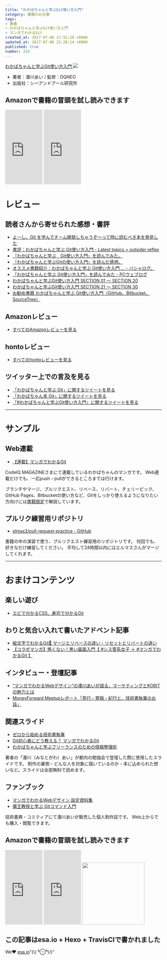 ```yaml
---
title: "わかばちゃんと学ぶGit使い方入門"
category: 書籍のお仕事
tags:
- 著書
- わかばちゃんと学ぶGit使い方入門
- マンガでわかるGit
created_at: 2017-07-06 17:55:28 +0900
updated_at: 2017-07-06 22:28:14 +0900
published: true
number: 324
---
```


<a target="_blank" href="https://www.amazon.co.jp/gp/product/4863542178/ref=as_li_tl?ie=UTF8&camp=247&creative=1211&creativeASIN=4863542178&linkCode=as2&tag=cam51p-22&linkId=7ce9e777aff97d46dcec9f6aedf3429d">わかばちゃんと学ぶGit使い方入門 </a>
<img src="https://img.esa.io/uploads/production/attachments/3412/2017/07/06/7092/4225430e-938b-4f6c-86e3-0b8c2f6b8ccf.png">

- 著者：湊川あい / 監修：DQNEO
- 出版社：シーアンドアール研究所

## Amazonで書籍の冒頭を試し読みできます
<iframe style="width:120px;height:240px;" marginwidth="0" marginheight="0" scrolling="no" frameborder="0" src="https://rcm-fe.amazon-adsystem.com/e/cm?ref=qf_sp_asin_til&t=cam51p-22&m=amazon&o=9&p=8&l=as1&IS1=1&detail=1&asins=4863542178&linkId=0cc06e7d54d674b86a3301d4b46a4e7b&bc1=ffffff&lt1=_top&fc1=333333&lc1=0066c0&bg1=ffffff&f=ifr">
    </iframe>

<iframe style="width:120px;height:240px;" marginwidth="0" marginheight="0" scrolling="no" frameborder="0" src="https://rcm-fe.amazon-adsystem.com/e/cm?ref=tf_til&t=cam51p-22&m=amazon&o=9&p=8&l=as1&IS1=1&detail=1&asins=4863541945&linkId=7ccf8718bd5ba2655e306d1fc87fe62d&bc1=ffffff&lt1=_top&fc1=333333&lc1=0066c0&bg1=ffffff&f=ifr">
    </iframe>

<!-- more -->

# レビュー
## 読者さんから寄せられた感想・書評
- [よーし、Git を学んでチーム開発しちゃうぞ〜って時に読むべき本を発見した](http://ppworks.hatenablog.jp/entry/2017/04/25/213742)
- [書評：わかばちゃんと学ぶ Git使い方入門 - Latest topics > outsider reflex](https://www.google.co.jp/url?sa=t&rct=j&q=&esrc=s&source=web&cd=15&cad=rja&uact=8&ved=0ahUKEwj93o2zo_TUAhVFrJQKHXGIBo04ChAWCDkwBA&url=http%3A%2F%2Fpiro.sakura.ne.jp%2Flatest%2Fblosxom%2Freview%2Fbook%2F2017-04-30_wakaba-git.htm&usg=AFQjCNHSjQ4QnDdTpHMorZMMewjOi8Hiiw)
- [『わかばちゃんと学ぶ　Git使い方入門』を読んでみた。](http://yamaimo.hatenablog.jp/entry/2017/04/26/200000)
- [『わかばちゃんと学ぶGitの使い方入門』を読んだ感想。](http://kazukichi.hatenadiary.com/entry/2017/04/30/194616)
- [オススメ書籍紹介：わかばちゃんと学ぶ Git使い方入門 ... - バシャログ。](http://bashalog.c-brains.jp/17/04/24-100000.php)
- [「わかばちゃんと学ぶ Git使い方入門」を読んでみた - PCウェブログ](https://www.pc-weblog.com/wakaba-git-book/)
- [わかばちゃんと学ぶGit使い方入門 SECTION 01 〜 SECTION 20](http://sironekotoro.hateblo.jp/entry/2017/05/01/144103)
- [わかばちゃんと学ぶGit使い方入門 SECTION 21 〜 SECTION 30](http://sironekotoro.hateblo.jp/entry/2017/05/02/095714)
- [お勧め書籍 わかばちゃんと学ぶ Git使い方入門〈GitHub、Bitbucket、SourceTree〉](https://torina.top/detail/368/)

## Amazonレビュー
- <a href="https://www.amazon.co.jp/product-reviews/4863542178/ref=cm_cr_dp_see_all_summary?ie=UTF8&reviewerType=all_reviews&showViewpoints=1&sortBy=helpful" target="_blank">すべてのAmazonレビューを見る</a>

## hontoレビュー
- <a href="https://honto.jp/netstore/pd-review_0628429516.html" target="_blank">すべてのhontoレビューを見る</a>

## ツイッター上での言及を見る
- <a href="https://twitter.com/search?f=tweets&q=%E3%82%8F%E3%81%8B%E3%81%B0%E3%81%A1%E3%82%83%E3%82%93%E3%81%A8%E5%AD%A6%E3%81%B6%20Git&src=typd">「わかばちゃんと学ぶ Git」に関するツイートを見る</a>
- <a href="https://twitter.com/search?f=tweets&vertical=default&q=%E3%82%8F%E3%81%8B%E3%81%B0%E3%81%A1%E3%82%83%E3%82%93%E6%9C%AC%20Git&src=typd">「わかばちゃん本 Git」に関するツイートを見る</a>
- <a href="https://twitter.com/search?f=tweets&vertical=default&q=%23%E3%82%8F%E3%81%8B%E3%81%B0%E3%81%A1%E3%82%83%E3%82%93%E3%81%A8%E5%AD%A6%E3%81%B6Git%E4%BD%BF%E3%81%84%E6%96%B9%E5%85%A5%E9%96%80&src=typd">「#わかばちゃんと学ぶGit使い方入門」に関するツイートを見る</a>


---
# サンプル
## Web連載
- [【連載】マンガでわかるGit](https://codeiq.jp/magazine/category/git-ai/)

CodeIQ MAGAZINEさまにて連載しているわかばちゃんのマンガです。
Web連載だけでも、一応push・pullができるところまでは行けます。

ブランチやマージ、プルリクエスト、リベース、リバート、チェリーピック、GitHub Pages、Bitbucketの使い方など、Gitをしっかり使えるようになりたい方向けには<a target="_blank" href="https://www.amazon.co.jp/gp/product/4863542178/ref=as_li_tl?ie=UTF8&camp=247&creative=1211&creativeASIN=4863542178&linkCode=as2&tag=cam51p-22&linkId=7ce9e777aff97d46dcec9f6aedf3429d">書籍限定</a>で解説しています。

## プルリク練習用リポジトリ
- [elmas3/pull-request-practice - GitHub](https://github.com/elmas3/pull-request-practice)

書籍の中の演習で使う、プルリクエスト練習用のリポジトリです。
何回でも、好きなだけ練習してください。
平均して24時間以内にはエルマスさんがマージしてくれます。

---
# おまけコンテンツ
## 楽しい遊び
- [エビで分かるCSS、寿司で分かるGit](https://togetter.com/li/1025694)

## わりと気合い入れて書いたアドベント記事
- [絵文字でわかるGit🍣 マージとリベースの違い・リセットとリバートの違い](http://webdesign-manga.com/emojigit/)
- [【コラボマンガ】怖くない！黒い画面入門【 #シス管系女子 ＋ #マンガでわかるGit 】](http://webdesign-manga.com/gitcui/)

## インタビュー・登壇記事
- [“マンガでわかるWebデザイン”の湊川あいが語る、マーケティングとKOBITの魅力とは](https://kobit.in/archives/8511)
- [MoneyForward Meetupレポート「奇行・寄稿・紀行と、技術書執筆のお話」](https://moneyforward.com/engineers_blog/2016/12/19/mf_meetup7/)

## 関連スライド
- [ゼロから始める技術書執筆](https://www.slideshare.net/AiMinatogawa/by-69678890)
- [Git初心者にどう教える？ マンガでわかるGit](https://www.slideshare.net/AiMinatogawa/git-git-75225950)
- [わかばちゃんと学ぶフリーランスのための情報整理術](https://www.slideshare.net/AiMinatogawa/ss-77194222)

著者の「湊川（みなとがわ）あい」が都内の勉強会で登壇した際に使用したスライドです。
制作の裏側・どんな人を対象に描いているのか・本に込められた想いなど。スライドは全部無料で読めます。

## ファンブック
- [マンガでわかるWebデザイン 設定資料集](https://note.mu/llminatoll/n/nff432a5bf20b)
- [魔王教授と学ぶ Gitコマンド入門](https://note.mu/llminatoll/n/n32e5e6fa8686)

技術書典・コミティアにて湊川あいが販売した個人制作誌です。
Web上からでも購入・閲覧できます。

## Amazonで書籍の冒頭を試し読みできます
<iframe style="width:120px;height:240px;" marginwidth="0" marginheight="0" scrolling="no" frameborder="0" src="https://rcm-fe.amazon-adsystem.com/e/cm?ref=qf_sp_asin_til&t=cam51p-22&m=amazon&o=9&p=8&l=as1&IS1=1&detail=1&asins=4863542178&linkId=0cc06e7d54d674b86a3301d4b46a4e7b&bc1=ffffff&lt1=_top&fc1=333333&lc1=0066c0&bg1=ffffff&f=ifr">
    </iframe>

<iframe style="width:120px;height:240px;" marginwidth="0" marginheight="0" scrolling="no" frameborder="0" src="https://rcm-fe.amazon-adsystem.com/e/cm?ref=tf_til&t=cam51p-22&m=amazon&o=9&p=8&l=as1&IS1=1&detail=1&asins=4863541945&linkId=7ccf8718bd5ba2655e306d1fc87fe62d&bc1=ffffff&lt1=_top&fc1=333333&lc1=0066c0&bg1=ffffff&f=ifr">
    </iframe>

<img width="200px" src="https://img.esa.io/uploads/production/attachments/3412/2017/07/06/7092/ff87db8d-8f8e-4881-8411-27bc0c09a80f.png">


## この記事はesa.io + Hexo + TravisCIで書かれました
We❤️  [esa.io](https://esa.io/)"(\\( ⁰⊖⁰)/)"
